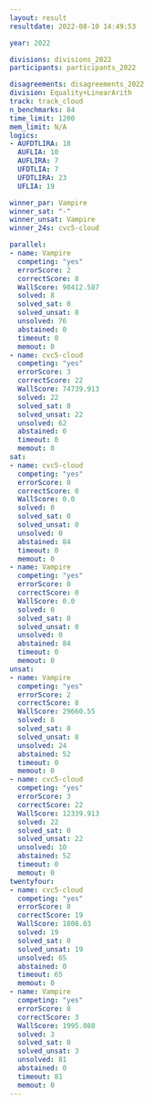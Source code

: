 ```yaml
---
layout: result
resultdate: 2022-08-10 14:49:53

year: 2022

divisions: divisions_2022
participants: participants_2022

disagreements: disagreements_2022
division: Equality+LinearArith
track: track_cloud
n_benchmarks: 84
time_limit: 1200
mem_limit: N/A
logics:
- AUFDTLIRA: 18
  AUFLIA: 10
  AUFLIRA: 7
  UFDTLIA: 7
  UFDTLIRA: 23
  UFLIA: 19

winner_par: Vampire
winner_sat: "-"
winner_unsat: Vampire
winner_24s: cvc5-cloud

parallel:
- name: Vampire
  competing: "yes"
  errorScore: 2
  correctScore: 8
  WallScore: 90412.587
  solved: 8
  solved_sat: 0
  solved_unsat: 8
  unsolved: 76
  abstained: 0
  timeout: 0
  memout: 0
- name: cvc5-cloud
  competing: "yes"
  errorScore: 3
  correctScore: 22
  WallScore: 74739.913
  solved: 22
  solved_sat: 0
  solved_unsat: 22
  unsolved: 62
  abstained: 0
  timeout: 0
  memout: 0
sat:
- name: cvc5-cloud
  competing: "yes"
  errorScore: 0
  correctScore: 0
  WallScore: 0.0
  solved: 0
  solved_sat: 0
  solved_unsat: 0
  unsolved: 0
  abstained: 84
  timeout: 0
  memout: 0
- name: Vampire
  competing: "yes"
  errorScore: 0
  correctScore: 0
  WallScore: 0.0
  solved: 0
  solved_sat: 0
  solved_unsat: 0
  unsolved: 0
  abstained: 84
  timeout: 0
  memout: 0
unsat:
- name: Vampire
  competing: "yes"
  errorScore: 2
  correctScore: 8
  WallScore: 29660.55
  solved: 8
  solved_sat: 0
  solved_unsat: 8
  unsolved: 24
  abstained: 52
  timeout: 0
  memout: 0
- name: cvc5-cloud
  competing: "yes"
  errorScore: 3
  correctScore: 22
  WallScore: 12339.913
  solved: 22
  solved_sat: 0
  solved_unsat: 22
  unsolved: 10
  abstained: 52
  timeout: 0
  memout: 0
twentyfour:
- name: cvc5-cloud
  competing: "yes"
  errorScore: 0
  correctScore: 19
  WallScore: 1808.03
  solved: 19
  solved_sat: 0
  solved_unsat: 19
  unsolved: 65
  abstained: 0
  timeout: 65
  memout: 0
- name: Vampire
  competing: "yes"
  errorScore: 0
  correctScore: 3
  WallScore: 1995.088
  solved: 3
  solved_sat: 0
  solved_unsat: 3
  unsolved: 81
  abstained: 0
  timeout: 81
  memout: 0
---
```

